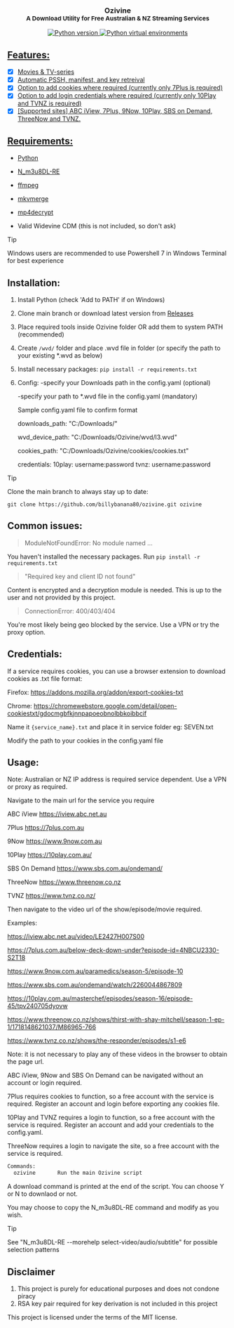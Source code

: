 <h3 align="center">Ozivine<br/>
<sup>A Download Utility for Free Australian & NZ Streaming Services</sup></h3>
<p align="center">
    <a href="https://python.org">
        <img src="https://img.shields.io/badge/python-3.9+-blue" alt="Python version">
    </a>
    <a href="https://docs.python.org/3/library/venv.html">
        <img src="https://img.shields.io/badge/python-venv-blue" alt="Python virtual environments">
</p>

## Features:

- [x] Movies & TV-series
- [x] Automatic PSSH, manifest, and key retreival 
- [x] Option to add cookies where required (currently only 7Plus is required)
- [x] Option to add login credentials where required (currently only 10Play and TVNZ is required)
- [x] [Supported sites] ABC iView, 7Plus, 9Now, 10Play, SBS on Demand, ThreeNow and TVNZ.

## Requirements:

* [Python](https://www.python.org/)

* [N_m3u8DL-RE](https://github.com/nilaoda/N_m3u8DL-RE/releases/)

* [ffmpeg](https://ffmpeg.org/)

* [mkvmerge](https://mkvtoolnix.download/downloads.html)

* [mp4decrypt](https://www.bento4.com/downloads/)

* Valid Widevine CDM (this is not included, so don't ask)

> [!TIP]
> Windows users are recommended to use Powershell 7 in Windows Terminal for best experience

## Installation:

1. Install Python (check 'Add to PATH' if on Windows)
2. Clone main branch or download latest version from [Releases](https://github.com/billybanana80/ozivine/releases)
3. Place required tools inside Ozivine folder OR add them to system PATH (recommended)
4. Create `/wvd/` folder and place .wvd file in folder (or specify the path to your existing *.wvd as below)
5. Install necessary packages: `pip install -r requirements.txt`
6. Config: 
      -specify your Downloads path in the config.yaml (optional)

      -specify your path to *.wvd file in the config.yaml (mandatory)

      Sample config.yaml file to confirm format

      downloads_path: "C:/Downloads/"
   
      wvd_device_path: "C:/Downloads/Ozivine/wvd/l3.wvd"
   
      cookies_path: "C:/Downloads/Ozivine/cookies/cookies.txt"

      credentials:
        10play: username:password
        tvnz: username:password


> [!TIP]
> Clone the main branch to always stay up to date:
>
> ```git clone https://github.com/billybanana80/ozivine.git ozivine```

## Common issues:

> ModuleNotFoundError: No module named ...

You haven't installed the necessary packages. Run `pip install -r requirements.txt`

> "Required key and client ID not found"

Content is encrypted and a decryption module is needed. This is up to the user and not provided by this project.

> ConnectionError: 400/403/404

You're most likely being geo blocked by the service. Use a VPN or try the proxy option.

## Credentials:

If a service requires cookies, you can use a browser extension to download cookies as .txt file format:

Firefox: https://addons.mozilla.org/addon/export-cookies-txt

Chrome: https://chromewebstore.google.com/detail/open-cookiestxt/gdocmgbfkjnnpapoeobnolbbkoibbcif


Name it `{service_name}.txt` and place it in service folder eg: SEVEN.txt

Modify the path to your cookies in the config.yaml file

## Usage:

Note: Australian or NZ IP address is required service dependent. Use a VPN or proxy as required.

Navigate to the main url for the service you require

ABC iView
https://iview.abc.net.au


7Plus
https://7plus.com.au


9Now
https://www.9now.com.au


10Play
https://10play.com.au/


SBS On Demand
https://www.sbs.com.au/ondemand/


ThreeNow
https://www.threenow.co.nz


TVNZ
https://www.tvnz.co.nz/



Then navigate to the video url of the show/episode/movie required.

Examples:

https://iview.abc.net.au/video/LE2427H007S00


https://7plus.com.au/below-deck-down-under?episode-id=4NBCU2330-S2T18


https://www.9now.com.au/paramedics/season-5/episode-10


https://www.sbs.com.au/ondemand/watch/2260044867809


https://10play.com.au/masterchef/episodes/season-16/episode-45/tpv240705dyovw


https://www.threenow.co.nz/shows/thirst-with-shay-mitchell/season-1-ep-1/1718148621037/M86965-766


https://www.tvnz.co.nz/shows/the-responder/episodes/s1-e6



Note: it is not necessary to play any of these videos in the browser to obtain the page url.

ABC iView, 9Now and SBS On Demand can be navigated without an account or login required.

7Plus requires cookies to function, so a free account with the service is required. Register an account and login before exporting any cookies file.

10Play and TVNZ requires a login to function, so a free account with the service is required. Register an account and add your credentials to the config.yaml.

ThreeNow requires a login to navigate the site, so a free account with the service is required.

```python
Commands:
  ozivine       Run the main Ozivine script

```
 A download command is printed at the end of the script. You can choose Y or N to downlaod or not.
 
 You may choose to copy the N_m3u8DL-RE command and modify as you wish.

> [!TIP]
> See "N_m3u8DL-RE --morehelp select-video/audio/subtitle" for possible selection patterns

## Disclaimer

1. This project is purely for educational purposes and does not condone piracy
2. RSA key pair required for key derivation is not included in this project

This project is licensed under the terms of the MIT license.

